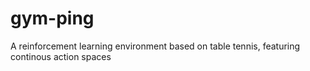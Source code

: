 # gym-ping
A reinforcement learning environment based on table tennis, featuring continous action spaces
